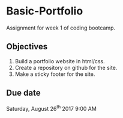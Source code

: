 # Basic-Portfolio
Assignment for week 1 of coding bootcamp.
## Objectives
<ol>
    <li>Build a portfolio website in html/css.</li>
    <li>Create a repository on github for the site.</li>
    <li>Make a sticky footer for the site.</li>
</ol>

## Due date
Saturday, August 26<sup>th</sup> 2017 9:00 AM